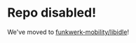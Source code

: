 # Repo disabled!

We've moved to [funkwerk-mobility/libidle](https://github.com/funkwerk-mobility/prettyprint)!
